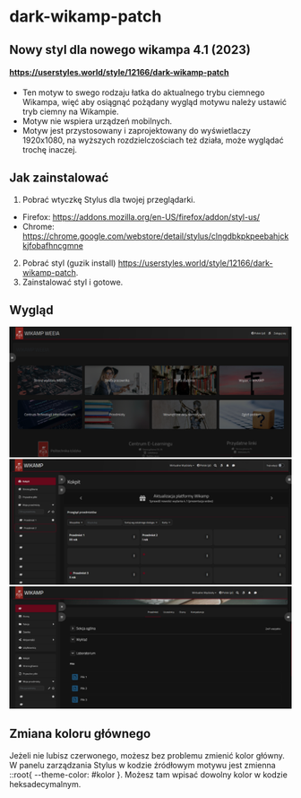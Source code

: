 # dark-wikamp-patch
## Nowy styl dla nowego wikampa 4.1 (2023)
#### https://userstyles.world/style/12166/dark-wikamp-patch


* Ten motyw to swego rodzaju łatka do aktualnego trybu ciemnego Wikampa, więć aby osiągnąć pożądany wygląd motywu należy ustawić tryb ciemny na Wikampie.
* Motyw nie wspiera urządzeń mobilnych. 
* Motyw jest przystosowany i zaprojektowany do wyświetlaczy 1920x1080, na wyższych rozdzielczościach też działa, może wyglądać trochę inaczej.

## Jak zainstalować
1. Pobrać wtyczkę Stylus dla twojej przeglądarki.
  * Firefox: https://addons.mozilla.org/en-US/firefox/addon/styl-us/
  * Chrome: https://chrome.google.com/webstore/detail/stylus/clngdbkpkpeebahjckkjfobafhncgmne
2. Pobrać styl (guzik install) https://userstyles.world/style/12166/dark-wikamp-patch.
3. Zainstalować styl i gotowe.


## Wygląd

![screen1](https://raw.githubusercontent.com/NotSirius-A/dark-wikamp-patch/main/ss/screen1.png)
![screen2](https://raw.githubusercontent.com/NotSirius-A/dark-wikamp-patch/main/ss/screen2.png)
![screen3](https://raw.githubusercontent.com/NotSirius-A/dark-wikamp-patch/main/ss/screen3.png)


## Zmiana koloru głównego
Jeżeli nie lubisz czerwonego, możesz bez problemu zmienić kolor główny. W panelu zarządzania Stylus w kodzie źródłowym motywu jest zmienna ::root{ --theme-color: #kolor }. Możesz tam wpisać dowolny kolor w kodzie heksadecymalnym.
